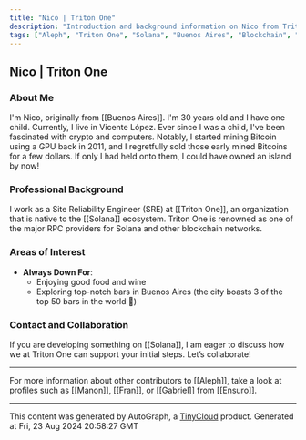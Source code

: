 ```yaml
---
title: "Nico | Triton One"
description: "Introduction and background information on Nico from Triton One."
tags: ["Aleph", "Triton One", "Solana", "Buenos Aires", "Blockchain", "Crypto"]
---
```


## Nico | Triton One

### About Me
I'm Nico, originally from [[Buenos Aires]]. I'm 30 years old and I have one child. Currently, I live in Vicente López. Ever since I was a child, I've been fascinated with crypto and computers. Notably, I started mining Bitcoin using a GPU back in 2011, and I regretfully sold those early mined Bitcoins for a few dollars. If only I had held onto them, I could have owned an island by now!

### Professional Background
I work as a Site Reliability Engineer (SRE) at [[Triton One]], an organization that is native to the [[Solana]] ecosystem. Triton One is renowned as one of the major RPC providers for Solana and other blockchain networks.

### Areas of Interest
- **Always Down For**: 
  - Enjoying good food and wine
  - Exploring top-notch bars in Buenos Aires (the city boasts 3 of the top 50 bars in the world 👀)

### Contact and Collaboration
If you are developing something on [[Solana]], I am eager to discuss how we at Triton One can support your initial steps. Let’s collaborate!

---

For more information about other contributors to [[Aleph]], take a look at profiles such as [[Manon]], [[Fran]], or [[Gabriel]] from [[Ensuro]].

---
This content was generated by AutoGraph, a [TinyCloud](https://tinycloud.xyz/) product.
Generated at Fri, 23 Aug 2024 20:58:27 GMT